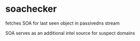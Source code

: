 # soachecker

fetches SOA for last seen object in passivedns stream

SOA serves as an additional intel source for suspect domains
